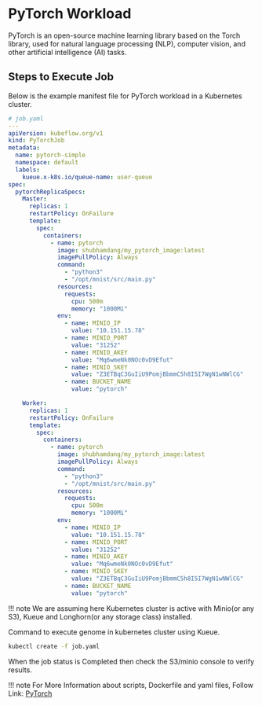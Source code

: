 # PyTorch Workload
PyTorch is an open-source machine learning library based on the Torch library, used for natural language processing (NLP), computer vision, and other artificial intelligence (AI) tasks.


## Steps to Execute Job
Below is the example manifest file for PyTorch workload in a Kubernetes cluster.
```yaml
# job.yaml
---
apiVersion: kubeflow.org/v1
kind: PyTorchJob
metadata:
  name: pytorch-simple
  namespace: default
  labels:
    kueue.x-k8s.io/queue-name: user-queue
spec:
  pytorchReplicaSpecs:
    Master:
      replicas: 1
      restartPolicy: OnFailure
      template:
        spec:
          containers:
            - name: pytorch
              image: shubhamdang/my_pytorch_image:latest
              imagePullPolicy: Always
              command:
                - "python3"
                - "/opt/mnist/src/main.py"
              resources:
                requests:
                  cpu: 500m
                  memory: "1000Mi"
              env:
                - name: MINIO_IP
                  value: "10.151.15.78"
                - name: MINIO_PORT
                  value: "31252"
                - name: MINIO_AKEY
                  value: "Mq6wmeNk0NOc0vD9Efut"
                - name: MINIO_SKEY
                  value: "Z3ETBqC3GuIiU9PomjBbmmC5h8I5I7WgN1wNWlCG"
                - name: BUCKET_NAME
                  value: "pytorch"

    Worker:
      replicas: 1
      restartPolicy: OnFailure
      template:
        spec:
          containers:
            - name: pytorch
              image: shubhamdang/my_pytorch_image:latest
              imagePullPolicy: Always
              command:
                - "python3"
                - "/opt/mnist/src/main.py"
              resources:
                requests:
                  cpu: 500m
                  memory: "1000Mi"
              env:
                - name: MINIO_IP
                  value: "10.151.15.78"
                - name: MINIO_PORT
                  value: "31252"
                - name: MINIO_AKEY
                  value: "Mq6wmeNk0NOc0vD9Efut"
                - name: MINIO_SKEY
                  value: "Z3ETBqC3GuIiU9PomjBbmmC5h8I5I7WgN1wNWlCG"
                - name: BUCKET_NAME
                  value: "pytorch"
```
!!! note
    We are assuming here Kubernetes cluster is active with Minio(or any S3), Kueue and Longhorn(or any storage class) installed.

Command to execute genome in kubernetes cluster using Kueue.

```bash
kubectl create -f job.yaml
```

When the job status is Completed then check the S3/minio console to verify results.

!!! note
    For More Information about scripts, Dockerfile and yaml files, Follow Link: [PyTorch](https://github.com/openflighthpc/hpc-on-k8s/tree/main/workloads/pytorch)